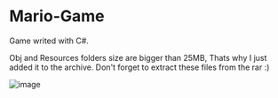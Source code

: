 # Mario-Game
Game writed with C#.

Obj and Resources folders size are bigger than 25MB, Thats why I just added it to the archive.
Don't forget to extract these files from the rar :)

![image](https://github.com/ramazanharmaner/Mario-Game/assets/59447248/3522c3f2-12a6-47fb-979f-f7ef53c78ee4)
